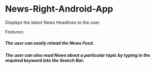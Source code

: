 # News-Right-Android-App
Displays the latest News Headlines to the user.

Features:
##### The user can easily reload the News Feed.
##### The user can also read News about a particular topic by typing in the required keyword into the Search Bar.
